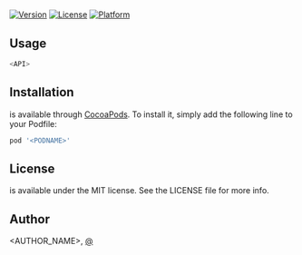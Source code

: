 # <PODNAME>

[![Version](https://img.shields.io/cocoapods/v/<PODNAME>.svg?style=flat)](http://cocoadocs.org/docsets/<PODNAME>)
[![License](https://img.shields.io/cocoapods/l/<PODNAME>.svg?style=flat)](http://cocoadocs.org/docsets/<PODNAME>)
[![Platform](https://img.shields.io/cocoapods/p/<PODNAME>.svg?style=flat)](http://cocoadocs.org/docsets/<PODNAME>)

## Usage

```swift
<API>
```

## Installation

**<PODNAME>** is available through [CocoaPods](http://cocoapods.org). To install
it, simply add the following line to your Podfile:

```ruby
pod '<PODNAME>'
```

## License

**<PODNAME>** is available under the MIT license. See the LICENSE file for more info.

## Author

<AUTHOR_NAME>, [@<USERNAME>](https://twitter.com/<USERNAME>)
